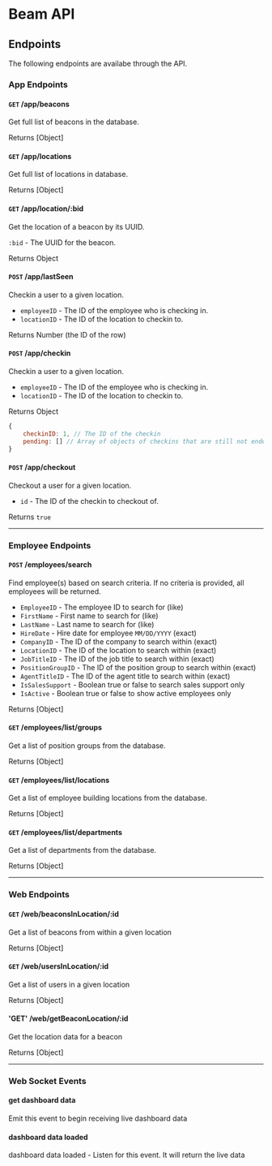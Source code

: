 # Beam API

## Endpoints
The following endpoints are availabe through the API.

### App Endpoints
#### `GET` /app/beacons
Get full list of beacons in the database.

Returns [Object]

#### `GET` /app/locations
Get full list of locations in database.

Returns [Object]

#### `GET` /app/location/:bid
Get the location of a beacon by its UUID.

`:bid` - The UUID for the beacon.

Returns Object

#### `POST` /app/lastSeen
Checkin a user to a given location.

* `employeeID` - The ID of the employee who is checking in.
* `locationID` - The ID of the location to checkin to.

Returns Number (the ID of the row)


#### `POST` /app/checkin
Checkin a user to a given location.

* `employeeID` - The ID of the employee who is checking in.
* `locationID` - The ID of the location to checkin to.

Returns Object

```javascript
{
    checkinID: 1, // The ID of the checkin
    pending: [] // Array of objects of checkins that are still not ended for the given employee
}
```

#### `POST` /app/checkout
Checkout a user for a given location.

* `id` - The ID of the checkin to checkout of.

Returns `true`

---

### Employee Endpoints
#### `POST` /employees/search
Find employee(s) based on search criteria. If no criteria is provided, all employees will be returned.

* `EmployeeID` - The employee ID to search for (like)
* `FirstName` - First name to search for (like)
* `LastName` - Last name to search for (like)
* `HireDate` - Hire date for employee `MM/DD/YYYY` (exact)
* `CompanyID` - The ID of the company to search within (exact)
* `LocationID` - The ID of the location to search within (exact)
* `JobTitleID` - The ID of the job title to search within (exact)
* `PositionGroupID` - The ID of the position group to search within (exact)
* `AgentTitleID` - The ID of the agent title to search within (exact)
* `IsSalesSupport` - Boolean true or false to search sales support only
* `IsActive` - Boolean true or false to show active employees only

Returns [Object]

#### `GET` /employees/list/groups
Get a list of position groups from the database.

Returns [Object]

#### `GET` /employees/list/locations
Get a list of employee building locations from the database.

Returns [Object]

#### `GET` /employees/list/departments
Get a list of departments from the database.

Returns [Object]

---

### Web Endpoints
#### `GET` /web/beaconsInLocation/:id
Get a list of beacons from within a given location

Returns [Object]

#### `GET` /web/usersInLocation/:id
Get a list of users in a given location

Returns [Object]

#### 'GET' /web/getBeaconLocation/:id
Get the location data for a beacon

Returns [Object]

---

### Web Socket Events
#### get dashboard data
Emit this event to begin receiving live dashboard data

#### dashboard data loaded
dashboard data loaded - Listen for this event. It will return the live data
